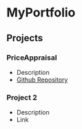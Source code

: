 # MyPortfolio

## Projects
### PriceAppraisal
- Description
- [Github Repository](https://github.com/herorick/nuxt-boilerplate)

### Project 2
- Description
- Link
  
